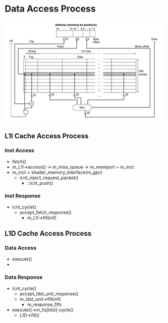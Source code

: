 # Data Access Process

![cache](../../_images/2023-11-29_112142.png)

## L1I Cache Access Process

### Inst Access

- fetch()
- m_L1I->access() -> m_miss_queue -> m_memport = m_inct
- m_inct = shader_memory_interface(m_gpc)
  - icnt_inject_request_packet()
    - ::icnt_push()

### Inst Response

- icnt_cycle()
  - accept_fetch_response()
    - m_L1I->fill(mf)

## L1D Cache Access Process

### Data Access

- execute()
- 

### Data Response

- icnt_cycle()
  - accept_ldst_unit_response()
  - m_ldst_unit->fill(mf)
    - m_response_fifo
- execute()->m_fu[ldst]-cycle()
  - L1D->fill()
